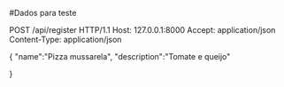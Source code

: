 
#Dados para teste

POST /api/register HTTP/1.1
Host: 127.0.0.1:8000
Accept: application/json
Content-Type: application/json

{
    "name":"Pizza mussarela",
    "description":"Tomate e queijo"
    
} 